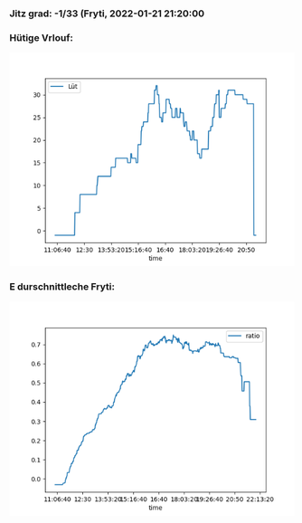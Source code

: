 ### Jitz grad: -1/33 (Fryti, 2022-01-21 21:20:00

### Hütige Vrlouf:
![Graph](Today.png)

### E durschnittleche Fryti:
![Graph](Fryti.png)